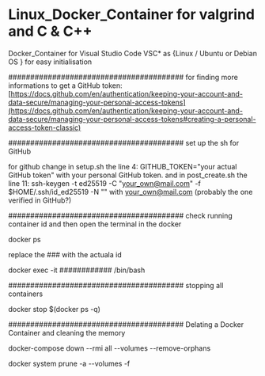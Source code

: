 # Linux_Docker_Container for valgrind and C & C++
Docker_Container for Visual Studio Code VSC* as {Linux / Ubuntu or Debian OS } for easy initialisation

######################################## for finding more informations to get a GitHub token: 
[https://docs.github.com/en/authentication/keeping-your-account-and-data-secure/managing-your-personal-access-tokens](https://docs.github.com/en/authentication/keeping-your-account-and-data-secure/managing-your-personal-access-tokens#creating-a-personal-access-token-classic)

######################################## set up the sh for GitHub

for github change in setup.sh the line 4: GITHUB_TOKEN="your actual GitHub token" with your personal GitHub token.
and in post_create.sh the line 11: ssh-keygen -t ed25519 -C "your_own@mail.com" -f $HOME/.ssh/id_ed25519 -N "" with your_own@mail.com (probably the one verified in GitHub?)

######################################## check running container id and then open the terminal in the docker

docker ps

replace the ### with the actuala id

docker exec -it ############ /bin/bash

######################################## stopping all containers

docker stop $(docker ps -q)

######################################## Delating a Docker Container and cleaning the memory

docker-compose down --rmi all --volumes --remove-orphans

docker system prune -a --volumes -f
